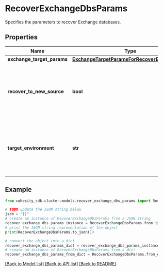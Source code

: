 # RecoverExchangeDbsParams

Specifies the parameters to recover Exchange databases.

## Properties

Name | Type | Description | Notes
------------ | ------------- | ------------- | -------------
**exchange_target_params** | [**ExchangeTargetParamsForRecoverExchangeDbs**](ExchangeTargetParamsForRecoverExchangeDbs.md) |  | [optional] 
**recover_to_new_source** | **bool** | Specifies the parameter whether the recovery should be performed to a new or an existing target. | 
**target_environment** | **str** | Specifies the environment of the recovery target. The corresponding params below must be filled out. | 

## Example

```python
from cohesity_sdk.cluster.models.recover_exchange_dbs_params import RecoverExchangeDbsParams

# TODO update the JSON string below
json = "{}"
# create an instance of RecoverExchangeDbsParams from a JSON string
recover_exchange_dbs_params_instance = RecoverExchangeDbsParams.from_json(json)
# print the JSON string representation of the object
print(RecoverExchangeDbsParams.to_json())

# convert the object into a dict
recover_exchange_dbs_params_dict = recover_exchange_dbs_params_instance.to_dict()
# create an instance of RecoverExchangeDbsParams from a dict
recover_exchange_dbs_params_from_dict = RecoverExchangeDbsParams.from_dict(recover_exchange_dbs_params_dict)
```
[[Back to Model list]](../README.md#documentation-for-models) [[Back to API list]](../README.md#documentation-for-api-endpoints) [[Back to README]](../README.md)


